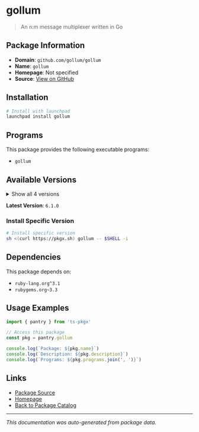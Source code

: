 # gollum

> An n:m message multiplexer written in Go

## Package Information

- **Domain**: `github.com/gollum/gollum`
- **Name**: `gollum`
- **Homepage**: Not specified
- **Source**: [View on GitHub](https://github.com/pkgxdev/pantry/tree/main/projects/github.com/gollum/gollum/package.yml)

## Installation

```bash
# Install with launchpad
launchpad install gollum
```

## Programs

This package provides the following executable programs:

- `gollum`

## Available Versions

<details>
<summary>Show all 4 versions</summary>

- `6.1.0`, `6.0.1`, `6.0.0`, `5.3.2`

</details>

**Latest Version**: `6.1.0`

### Install Specific Version

```bash
# Install specific version
sh <(curl https://pkgx.sh) gollum -- $SHELL -i
```

## Dependencies

This package depends on:

- `ruby-lang.org^3.1`
- `rubygems.org~3.3`

## Usage Examples

```typescript
import { pantry } from 'ts-pkgx'

// Access this package
const pkg = pantry.gollum

console.log(`Package: ${pkg.name}`)
console.log(`Description: ${pkg.description}`)
console.log(`Programs: ${pkg.programs.join(', ')}`)
```

## Links

- [Package Source](https://github.com/pkgxdev/pantry/tree/main/projects/github.com/gollum/gollum/package.yml)
- [Homepage](#)
- [Back to Package Catalog](../../../package-catalog.md)

---

*This documentation was auto-generated from package data.*
